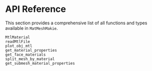 # API Reference

This section provides a comprehensive list of all functions and types available in `MatMeshMakie`.

```@docs
MtlMaterial
readMtlFile
plot_obj_mtl
get_material_properties
get_face_materials
split_mesh_by_material
get_submesh_material_properties
```
